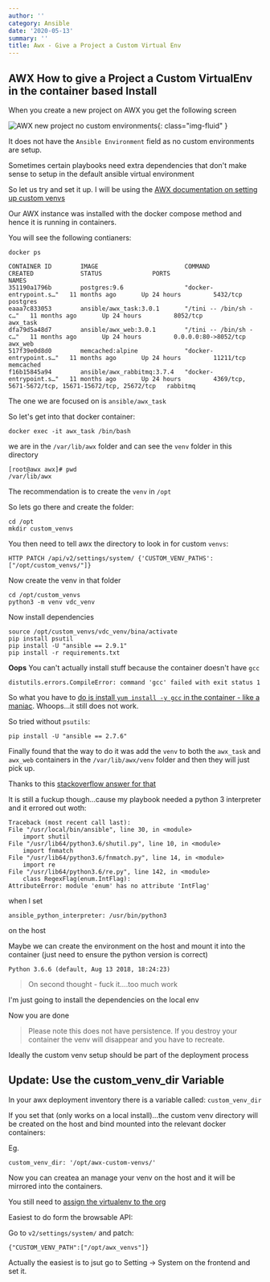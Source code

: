 ```yaml
---
author: ''
category: Ansible
date: '2020-05-13'
summary: ''
title: Awx - Give a Project a Custom Virtual Env
---
```

## AWX How to give a Project a Custom VirtualEnv in the container based Install

When you create a new project on AWX you get the following screen

![AWX new project no custom environments](/img/awx/awx-new-project-no-custom-environment.png){: class="img-fluid" }

It does not have the `Ansible Environment` field as no custom environments are setup.

Sometimes certain playbooks need extra dependencies that don't make sense to setup in the default ansible virtual environment

So let us try and set it up. I will be using the [AWX documentation on setting up custom venvs](https://github.com/ansible/awx/blob/devel/docs/custom_virtualenvs.md)

Our AWX instance was installed with the docker compose method and hence it is running in containers.
 
You will see the following contianers:

    docker ps

    CONTAINER ID        IMAGE                        COMMAND                  CREATED             STATUS              PORTS                                                 NAMES
    351190a1796b        postgres:9.6                 "docker-entrypoint.s…"   11 months ago       Up 24 hours         5432/tcp                                              postgres
    eaaa7c833053        ansible/awx_task:3.0.1       "/tini -- /bin/sh -c…"   11 months ago       Up 24 hours         8052/tcp                                              awx_task
    dfa79d5a48d7        ansible/awx_web:3.0.1        "/tini -- /bin/sh -c…"   11 months ago       Up 24 hours         0.0.0.0:80->8052/tcp                                  awx_web
    517f39e0d8d0        memcached:alpine             "docker-entrypoint.s…"   11 months ago       Up 24 hours         11211/tcp                                             memcached
    f16b15845a94        ansible/awx_rabbitmq:3.7.4   "docker-entrypoint.s…"   11 months ago       Up 24 hours         4369/tcp, 5671-5672/tcp, 15671-15672/tcp, 25672/tcp   rabbitmq

The one we are focused on is `ansible/awx_task`

So let's get into that docker container:

    docker exec -it awx_task /bin/bash

we are in the `/var/lib/awx` folder and can see the `venv` folder in this directory

    [root@awx awx]# pwd
    /var/lib/awx

The recommendation is to create the `venv` in `/opt`

So lets go there and create the folder:

    cd /opt
    mkdir custom_venvs

You then need to tell awx the directory to look in for custom `venvs`:

    HTTP PATCH /api/v2/settings/system/ {'CUSTOM_VENV_PATHS': ["/opt/custom_venvs/"]}

Now create the venv in that folder

    cd /opt/custom_venvs
    python3 -m venv vdc_venv

Now install dependencies

    source /opt/custom_venvs/vdc_venv/bina/activate
    pip install psutil
    pip install -U "ansible == 2.9.1"
    pip install -r requirements.txt
    
**Oops** You can't actually install stuff because the container doesn't have `gcc`

    distutils.errors.CompileError: command 'gcc' failed with exit status 1

So what you have to [do is install `yum install -y gcc` in the container - like a maniac](https://stackoverflow.com/questions/52371437/how-to-configure-awx-for-using-an-unreleased-version-of-ansible). 
Whoops...it still does not work.

So tried without `psutils`:

    pip install -U "ansible == 2.7.6"

Finally found that the way to do it was add the `venv` to both the `awx_task` and `awx_web` containers in the `/var/lib/awx/venv` folder and then they will just pick up.

Thanks to this [stackoverflow answer for that](https://stackoverflow.com/questions/55462012/awx-custom-virtual-environments-not-showing-up)

It is still a fuckup though...cause my playbook needed a python 3 interpreter and it errored out woth:

    Traceback (most recent call last):
    File "/usr/local/bin/ansible", line 30, in <module>
        import shutil
    File "/usr/lib64/python3.6/shutil.py", line 10, in <module>
        import fnmatch
    File "/usr/lib64/python3.6/fnmatch.py", line 14, in <module>
        import re
    File "/usr/lib64/python3.6/re.py", line 142, in <module>
        class RegexFlag(enum.IntFlag):
    AttributeError: module 'enum' has no attribute 'IntFlag'

when I set 

    ansible_python_interpreter: /usr/bin/python3

on the host

Maybe we can create the environment on the host and mount it into the container (just need to ensure the python version is correct)

    Python 3.6.6 (default, Aug 13 2018, 18:24:23) 
    
> On second thought - fuck it....too much work

I'm just going to install the dependencies on the local env

Now you are done

> Please note this does not have persistence. If you destroy your container the venv will disappear and you have to recreate.

Ideally the custom venv setup should be part of the deployment process

## Update: Use the custom_venv_dir Variable

In your awx deployment inventory there is a variable called: `custom_venv_dir`

If you set that (only works on a local install)...the custom venv directory will be created on the host and bind mounted into the relevant docker containers:

Eg.

    custom_venv_dir: '/opt/awx-custom-venvs/'

Now you can createa an manage your venv on the host and it will be mirrored into the containers.

You still need to [assign the virtualenv to the org](https://github.com/ansible/awx/blob/devel/docs/custom_virtualenvs.md#assigning-custom-virtualenvs)

Easiest to do form the browsable API:

Go to `v2/settings/system/` and patch:

    {"CUSTOM_VENV_PATH":["/opt/awx_venvs"]}

Actually the easiest is to jsut go to Setting -> System on the frontend and set it.
